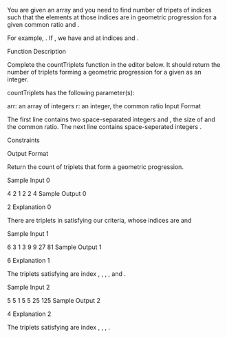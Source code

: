 You are given an array and you need to find number of tripets of indices such that the elements at those indices are in geometric progression for a given common ratio and .

For example, . If , we have and at indices and .

Function Description

Complete the countTriplets function in the editor below. It should return the number of triplets forming a geometric progression for a given as an integer.

countTriplets has the following parameter(s):

arr: an array of integers
r: an integer, the common ratio
Input Format

The first line contains two space-separated integers and , the size of and the common ratio.
The next line contains space-seperated integers .

Constraints

Output Format

Return the count of triplets that form a geometric progression.

Sample Input 0

4 2
1 2 2 4
Sample Output 0

2
Explanation 0

There are triplets in satisfying our criteria, whose indices are and

Sample Input 1

6 3
1 3 9 9 27 81
Sample Output 1

6
Explanation 1

The triplets satisfying are index , , , , and .

Sample Input 2

5 5
1 5 5 25 125
Sample Output 2

4
Explanation 2

The triplets satisfying are index , , , .
